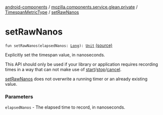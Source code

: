[android-components](../../index.md) / [mozilla.components.service.glean.private](../index.md) / [TimespanMetricType](index.md) / [setRawNanos](./set-raw-nanos.md)

# setRawNanos

`fun setRawNanos(elapsedNanos: `[`Long`](https://kotlinlang.org/api/latest/jvm/stdlib/kotlin/-long/index.html)`): `[`Unit`](https://kotlinlang.org/api/latest/jvm/stdlib/kotlin/-unit/index.html) [(source)](https://github.com/mozilla-mobile/android-components/blob/master/components/service/glean/src/main/java/mozilla/components/service/glean/private/TimespanMetricType.kt#L121)

Explicitly set the timespan value, in nanoseconds.

This API should only be used if your library or application requires recording
times in a way that can not make use of [start](start.md)/[stop](stop.md)/[cancel](cancel.md).

[setRawNanos](./set-raw-nanos.md) does not overwrite a running timer or an already existing value.

### Parameters

`elapsedNanos` - The elapsed time to record, in nanoseconds.